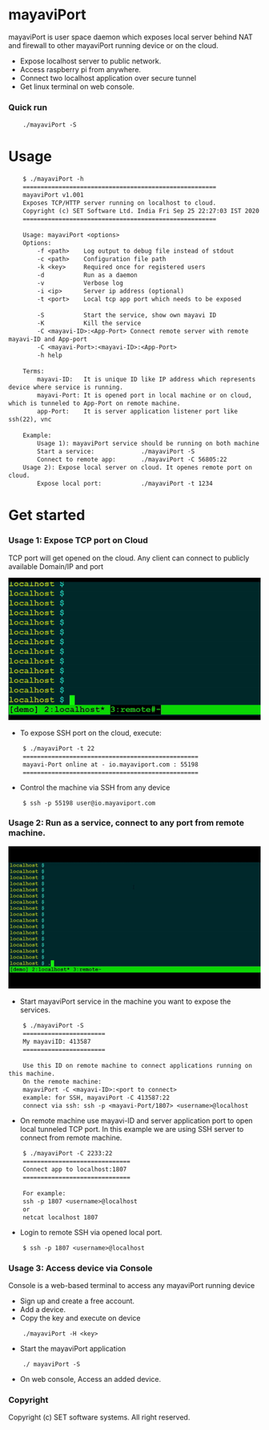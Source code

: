 mayaviPort
==========

mayaviPort is user space daemon which exposes local server behind NAT and firewall to other mayaviPort running device or on the cloud.

* Expose localhost server to public network.
* Access raspberry pi from anywhere.
* Connect two localhost application over secure tunnel
* Get linux terminal on web console.

### Quick run

```
    ./mayaviPort -S
```

Usage
=====
```
    $ ./mayaviPort -h
    ======================================================
    mayaviPort v1.001
    Exposes TCP/HTTP server running on localhost to cloud.
    Copyright (c) SET Software Ltd. India Fri Sep 25 22:27:03 IST 2020
    ======================================================

    Usage: mayaviPort <options>
    Options:
        -f <path>    Log output to debug file instead of stdout
        -c <path>    Configuration file path
        -k <key>     Required once for registered users
        -d           Run as a daemon
        -v           Verbose log
        -i <ip>      Server ip address (optional)
        -t <port>    Local tcp app port which needs to be exposed

        -S           Start the service, show own mayavi ID
        -K           Kill the service
        -C <mayavi-ID>:<App-Port> Connect remote server with remote mayavi-ID and App-port
        -C <mayavi-Port>:<mayavi-ID>:<App-Port>
        -h help

    Terms:
        mayavi-ID:   It is unique ID like IP address which represents device where service is running.
        mayavi-Port: It is opened port in local machine or on cloud, which is tunneled to App-Port on remote machine.
        app-Port:    It is server application listener port like ssh(22), vnc

    Example:
        Usage 1): mayaviPort service should be running on both machine
        Start a service:             ./mayaviPort -S
        Connect to remote app:       ./mayaviPort -C 56805:22
    Usage 2): Expose local server on cloud. It openes remote port on cloud.
        Expose local port:           ./mayaviPort -t 1234
```

Get started
===========

### Usage 1: Expose TCP port on Cloud

TCP port will get opened on the cloud. Any client can connect to publicly available Domain/IP and port

![Screenshot](https://raw.githubusercontent.com/SunEmTech/mayaviPort/main/mayaviPort_cloud.gif)

* To expose SSH port on the cloud, execute:
```
    $ ./mayaviPort -t 22
    =================================================
    mayavi-Port online at - io.mayaviport.com : 55198
    =================================================
```
* Control the machine via SSH from any device 
```  
    $ ssh -p 55198 user@io.mayaviport.com
```
### Usage 2: Run as a service, connect to any port from remote machine.

![Screenshot](https://raw.githubusercontent.com/SunEmTech/mayaviPort/main/mayaviPort_service.gif)

* Start mayaviPort service in the machine you want to expose the services.
```
    $ ./mayaviPort -S
    =======================
    My mayaviID: 413587
    =======================

    Use this ID on remote machine to connect applications running on this machine.
    On the remote machine:
    mayaviPort -C <mayavi-ID>:<port to connect>
    example: for SSH, mayaviPort -C 413587:22
    connect via ssh: ssh -p <mayavi-Port/1807> <username>@localhost
```
* On remote machine use mayavi-ID and server application port to open local tunneled TCP port. In this example we are using SSH server to connect from remote machine.

```
    $ ./mayaviPort -C 2233:22
    ==============================
    Connect app to localhost:1807
    ==============================

    For example:
    ssh -p 1807 <username>@localhost
    or
    netcat localhost 1807
```
* Login to remote SSH via opened local port.

```
    $ ssh -p 1807 <username>@localhost
```

### Usage 3: Access device via Console

Console is a web-based terminal to access any mayaviPort running device

* Sign up and create a free account.
* Add a device.
* Copy the key and execute on device 
```
    ./mayaviPort -H <key>
```
* Start the mayaviPort application 
```
    ./ mayaviPort -S
```
* On web console, Access an added device.

### Copyright

Copyright (c) SET software systems. All right reserved.

